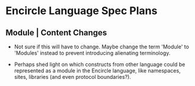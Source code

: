Encircle Language Spec Plans
============================

Module | Content Changes
------------------------

- Not sure if this will have to change. Maybe change the term 'Module' to 'Modules' instead to prevent introducing alienating terminology.

- Perhaps shed light on which constructs from other language could be represented as a module in the Encircle language, like namespaces, sites, libraries (and even protocol boundaries?).